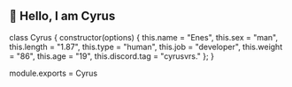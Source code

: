 ## 🎉 Hello, I am Cyrus
class Cyrus {
    constructor(options) {
        this.name = "Enes",
        this.sex = "man",
        this.length = "1.87",
        this.type = "human",
        this.job = "developer",
        this.weight = "86",
        this.age = "19",
        this.discord.tag = "cyrusvrs."
    };
}

module.exports = Cyrus
